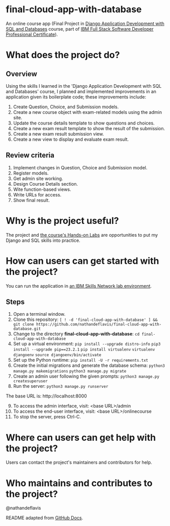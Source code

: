 # final-cloud-app-with-database
An online course app (Final Project in [Django Application Development with SQL and Databases](https://www.coursera.org/learn/developing-applications-with-sql-databases-and-django) course, part of [IBM Full Stack Software Developer Professional Certificate](https://www.coursera.org/professional-certificates/ibm-full-stack-cloud-developer)).

# What does the project do?
## Overview
Using the skills I learned in the 'Django Application Development with SQL and Databases' course, I planned and implemented improvements in an application given its boilerplate code; these improvements include:

1. Create Question, Choice, and Submission models.
2. Create a new course object with exam-related models using the admin site.
3. Update the course details template to show questions and choices.
4. Create a new exam result template to show the result of the submission.
5. Create a new exam result submission view.
6. Create a new view to display and evaluate exam result.

## Review criteria
1. Implement changes in Question, Choice and Submission model.
2. Register models.
3. Get admin site working.
4. Design Course Details section.
5. Wite function-based views.
6. Write URLs for access.
7. Show final result.

# Why is the project useful?
The project and [the course's Hands-on Labs](https://gist.github.com/nathandeflavis/37e02781c7110e96ac5f50defceab7dd) are opportunities to put my Django and SQL skills into practice.

# How can users can get started with the project?
You can run the application in [an IBM Skills Network lab environment](https://skills.network).

## Steps
1. Open a terminal window.
2. Clone this repository: `[ ! -d 'final-cloud-app-with-database' ] && git clone https://github.com/nathandeflavis/final-cloud-app-with-database.git`
3. Change to the directory **final-cloud-app-with-database**: `cd final-cloud-app-with-database`
4. Set up a virtual environment:
`pip install --upgrade distro-info`
`pip3 install --upgrade pip==23.2.1`
`pip install virtualenv`
`virtualenv djangoenv`
`source djangoenv/bin/activate` 
5. Set up the Python runtime: `pip install -U -r requirements.txt`
6. Create the initial migrations and generate the database schema:
`python3 manage.py makemigrations`
`python3 manage.py migrate`
7. Create an admin user following the given prompts: `python3 manage.py createsuperuser`
8. Run the server: `python3 manage.py runserver`

The base URL is: http://localhost:8000

9. To access the admin interface, visit: \<base URL\>/admin
10. To access the end-user interface, visit: \<base URL\>/onlinecourse
11. To stop the server, press Ctrl-C.

# Where can users can get help with the project?
Users can contact the project's maintainers and contributors for help.

# Who maintains and contributes to the project?
@nathandeflavis

README adapted from [GitHub Docs](https://docs.github.com/en/repositories/managing-your-repositorys-settings-and-features/customizing-your-repository/about-readmes).
